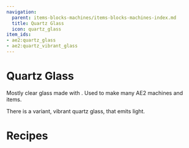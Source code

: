 ```yaml
---
navigation:
  parent: items-blocks-machines/items-blocks-machines-index.md
  title: Quartz Glass
  icon: quartz_glass
item_ids:
- ae2:quartz_glass
- ae2:quartz_vibrant_glass
---
```

# Quartz Glass

<BlockImage id="quartz_glass" scale="8" />

Mostly clear glass made with <ItemLink id="certus_quartz_dust"/>.
Used to make many AE2 machines and items.

There is a variant, vibrant quartz glass, that emits light.

# Recipes

<RecipeFor id="quartz_glass" />
<RecipeFor id="quartz_vibrant_glass" />